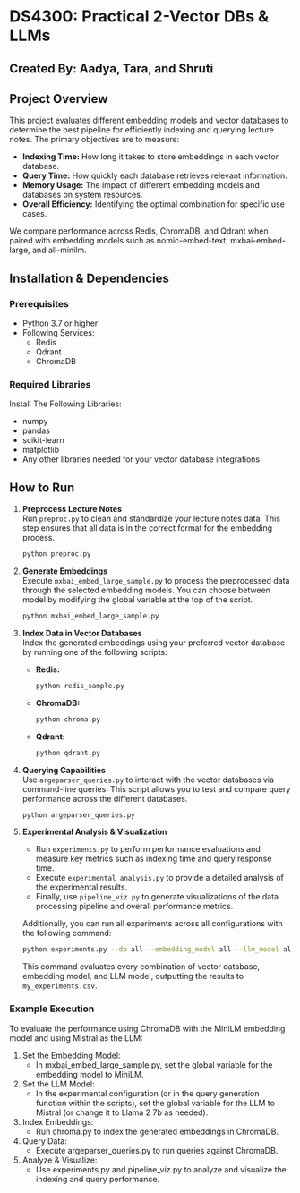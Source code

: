 # DS4300: Practical 2-Vector DBs & LLMs
## Created By: Aadya, Tara, and Shruti

## Project Overview

This project evaluates different embedding models and vector databases to determine the best pipeline for efficiently indexing and querying lecture notes. The primary objectives are to measure:
  - **Indexing Time:** How long it takes to store embeddings in each vector database.
  - **Query Time:** How quickly each database retrieves relevant information.
  - **Memory Usage:** The impact of different embedding models and databases on system resources.
  - **Overall Efficiency:** Identifying the optimal combination for specific use cases.

We compare performance across Redis, ChromaDB, and Qdrant when paired with embedding models such as nomic-embed-text, mxbai-embed-large, and all-minilm.

## Installation & Dependencies

### Prerequisites
- Python 3.7 or higher
- Following Services:
  - Redis
  - Qdrant
  - ChromaDB

### Required Libraries
Install The Following Libraries:
  - numpy
  - pandas
  - scikit-learn
  - matplotlib
  - Any other libraries needed for your vector database integrations

## How to Run
1. **Preprocess Lecture Notes**  
   Run `preproc.py` to clean and standardize your lecture notes data. This step ensures that all data is in the correct format for the embedding process.
   ```bash
   python preproc.py
   ```
2. **Generate Embeddings**  
   Execute `mxbai_embed_large_sample.py` to process the preprocessed data through the selected embedding models. You can choose between model by modifying the global variable at the top of the script.
   ```bash
   python mxbai_embed_large_sample.py
   ```
3. **Index Data in Vector Databases**  
   Index the generated embeddings using your preferred vector database by running one of the following scripts:
   - **Redis:**  
     ```bash
     python redis_sample.py
     ```
   - **ChromaDB:**  
     ```bash
     python chroma.py
     ```
   - **Qdrant:**  
     ```bash
     python qdrant.py
     ```
4. **Querying Capabilities**  
   Use `argeparser_queries.py` to interact with the vector databases via command-line queries. This script allows you to test and compare query performance across the different databases.
   ```bash
   python argeparser_queries.py
   ```
5. **Experimental Analysis & Visualization**  
   - Run `experiments.py` to perform performance evaluations and measure key metrics such as indexing time and query response time.
   - Execute `experimental_analysis.py` to provide a detailed analysis of the experimental results.
   - Finally, use `pipeline_viz.py` to generate visualizations of the data processing pipeline and overall performance metrics.
     
   Additionally, you can run all experiments across all configurations with the following command:
   ```bash
   python experiments.py --db all --embedding_model all --llm_model all --outfile my_experiments.csv
   ```
   This command evaluates every combination of vector database, embedding model, and LLM model, outputting the results to `my_experiments.csv`.

### Example Execution
To evaluate the performance using ChromaDB with the MiniLM embedding model and using Mistral as the LLM:
1. Set the Embedding Model:
   - In mxbai_embed_large_sample.py, set the global variable for the embedding model to MiniLM.
2. Set the LLM Model:
   - In the experimental configuration (or in the query generation function within the scripts), set the global variable for         the LLM to Mistral (or change it to Llama 2 7b as needed).
3. Index Embeddings:
   - Run chroma.py to index the generated embeddings in ChromaDB.
4. Query Data:
   - Execute argeparser_queries.py to run queries against ChromaDB.
5. Analyze & Visualize:
   - Use experiments.py and pipeline_viz.py to analyze and visualize the indexing and query performance.

